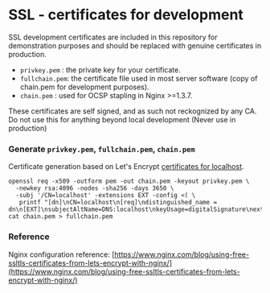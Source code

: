# SSL - certificates for development

SSL development certificates are included in this repository for demonstration purposes and should be replaced with genuine certificates in production.

- `privkey.pem`  : the private key for your certificate.
- `fullchain.pem`: the certificate file used in most server software (copy of chain.pem for development purposes).
- `chain.pem`    : used for OCSP stapling in Nginx >=1.3.7.

These certificates are self signed, and as such not reckognized by any CA. Do not use this for anything beyond local development (Never use in production)

### Generate `privkey.pem`, `fullchain.pem`, `chain.pem`

Certificate generation based on Let's Encrypt [certificates for localhost](https://letsencrypt.org/docs/certificates-for-localhost/).

```
openssl req -x509 -outform pem -out chain.pem -keyout privkey.pem \
  -newkey rsa:4096 -nodes -sha256 -days 3650 \
  -subj '/CN=localhost' -extensions EXT -config <( \
   printf "[dn]\nCN=localhost\n[req]\ndistinguished_name = dn\n[EXT]\nsubjectAltName=DNS:localhost\nkeyUsage=digitalSignature\nextendedKeyUsage=serverAuth")
cat chain.pem > fullchain.pem
```

### Reference

Nginx configuration reference: [https://www.nginx.com/blog/using-free-ssltls-certificates-from-lets-encrypt-with-nginx/](https://www.nginx.com/blog/using-free-ssltls-certificates-from-lets-encrypt-with-nginx/)
